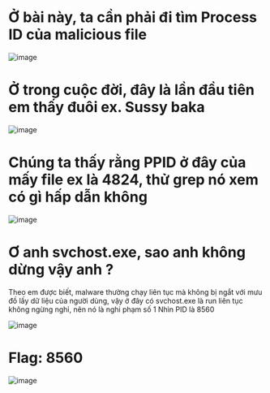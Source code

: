 # Ở bài này, ta cần phải đi tìm Process ID của malicious file

![image](https://github.com/anhshidou/EHCCTFTraining/assets/120787381/5897f70e-f24d-4930-997a-fbb212f4f96b)

# Ở trong cuộc đời, đây là lần đầu tiên em thấy đuôi ex. Sussy baka

![image](https://github.com/anhshidou/EHCCTFTraining/assets/120787381/5b256644-f845-4e1b-ad43-166e071f5e00)

# Chúng ta thấy rằng PPID ở đây của mấy file ex là 4824, thử grep nó xem có gì hấp dẫn không

![image](https://github.com/anhshidou/EHCCTFTraining/assets/120787381/19c85a3b-2dcc-44b9-9a9d-950354e8c6a6)

# Ơ anh svchost.exe, sao anh không dừng vậy anh ?
Theo em được biết, malware thường chạy liên tục mà không bị ngắt với mưu đồ lấy dữ liệu của người dùng, vậy ở đây có svchost.exe là run liên tục không ngừng nghỉ, nên nó là nghi phạm số 1
Nhìn PID là 8560

![image](https://github.com/anhshidou/EHCCTFTraining/assets/120787381/2ef040e5-fa71-44f9-b6c7-306ba5774f98)

# Flag: 8560

![image](https://github.com/anhshidou/EHCCTFTraining/assets/120787381/3ce0a0d9-a257-4a92-b807-38ee7d7da3d5)

